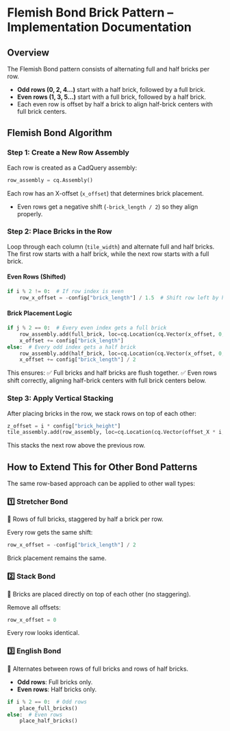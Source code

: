 # Flemish Bond Brick Pattern – Implementation Documentation

## Overview
The Flemish Bond pattern consists of alternating full and half bricks per row.

- **Odd rows (0, 2, 4…)** start with a half brick, followed by a full brick.
- **Even rows (1, 3, 5…)** start with a full brick, followed by a half brick.
- Each even row is offset by half a brick to align half-brick centers with full brick centers.

## Flemish Bond Algorithm

### Step 1: Create a New Row Assembly
Each row is created as a CadQuery assembly:

```python
row_assembly = cq.Assembly()
```

Each row has an X-offset (`x_offset`) that determines brick placement.

- Even rows get a negative shift (`-brick_length / 2`) so they align properly.

### Step 2: Place Bricks in the Row
Loop through each column (`tile_width`) and alternate full and half bricks.
The first row starts with a half brick, while the next row starts with a full brick.

#### Even Rows (Shifted)

```python
if i % 2 != 0:  # If row index is even
    row_x_offset = -config["brick_length"] / 1.5  # Shift row left by half a brick
```

#### Brick Placement Logic

```python
if j % 2 == 0:  # Every even index gets a full brick
    row_assembly.add(full_brick, loc=cq.Location(cq.Vector(x_offset, 0, 0)))
    x_offset += config["brick_length"]
else:  # Every odd index gets a half brick
    row_assembly.add(half_brick, loc=cq.Location(cq.Vector(x_offset, 0, 0)))
    x_offset += config["brick_length"] / 2
```

This ensures:
✅ Full bricks and half bricks are flush together.
✅ Even rows shift correctly, aligning half-brick centers with full brick centers below.

### Step 3: Apply Vertical Stacking
After placing bricks in the row, we stack rows on top of each other:

```python
z_offset = i * config["brick_height"]
tile_assembly.add(row_assembly, loc=cq.Location(cq.Vector(offset_X * i, 0, z_offset)))
```

This stacks the next row above the previous row.

## How to Extend This for Other Bond Patterns
The same row-based approach can be applied to other wall types:

### 1️⃣ Stretcher Bond
🔹 Rows of full bricks, staggered by half a brick per row.

Every row gets the same shift:

```python
row_x_offset = -config["brick_length"] / 2
```

Brick placement remains the same.

### 2️⃣ Stack Bond
🔹 Bricks are placed directly on top of each other (no staggering).

Remove all offsets:

```python
row_x_offset = 0
```

Every row looks identical.

### 3️⃣ English Bond
🔹 Alternates between rows of full bricks and rows of half bricks.

- **Odd rows**: Full bricks only.
- **Even rows**: Half bricks only.

```python
if i % 2 == 0:  # Odd rows
    place_full_bricks()
else:  # Even rows
    place_half_bricks()
```

